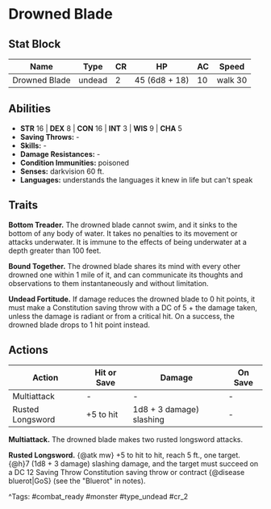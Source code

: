 # Drowned Blade

## Stat Block

| Name | Type | CR | HP | AC | Speed |
|------|------|----|----|----|-------|
| Drowned Blade | undead | 2 | 45 (6d8 + 18) | 10 | walk 30 |

## Abilities

- **STR** 16 | **DEX** 8 | **CON** 16 | **INT** 3 | **WIS** 9 | **CHA** 5
- **Saving Throws:** -  
- **Skills:** -  
- **Damage Resistances:** -  
- **Condition Immunities:** poisoned  
- **Senses:** darkvision 60 ft.  
- **Languages:** understands the languages it knew in life but can't speak

## Traits

**Bottom Treader.** The drowned blade cannot swim, and it sinks to the bottom of any body of water. It takes no penalties to its movement or attacks underwater. It is immune to the effects of being underwater at a depth greater than 100 feet.

**Bound Together.** The drowned blade shares its mind with every other drowned one within 1 mile of it, and can communicate its thoughts and observations to them instantaneously and without limitation.

**Undead Fortitude.** If damage reduces the drowned blade to 0 hit points, it must make a Constitution saving throw with a DC of 5 + the damage taken, unless the damage is radiant or from a critical hit. On a success, the drowned blade drops to 1 hit point instead.


## Actions

| Action | Hit or Save | Damage | On Save |
|--------|--------------|--------|----------|
| Multiattack | - | - | - |
| Rusted Longsword | +5 to hit | 1d8 + 3 damage) slashing | - |

**Multiattack.** The drowned blade makes two rusted longsword attacks.

**Rusted Longsword.** {@atk mw} +5 to hit to hit, reach 5 ft., one target. {@h}7 (1d8 + 3 damage) slashing damage, and the target must succeed on a DC 12 Saving Throw Constitution saving throw or contract {@disease bluerot|GoS} (see the "Bluerot" in notes).


^Tags: #combat_ready #monster #type_undead #cr_2